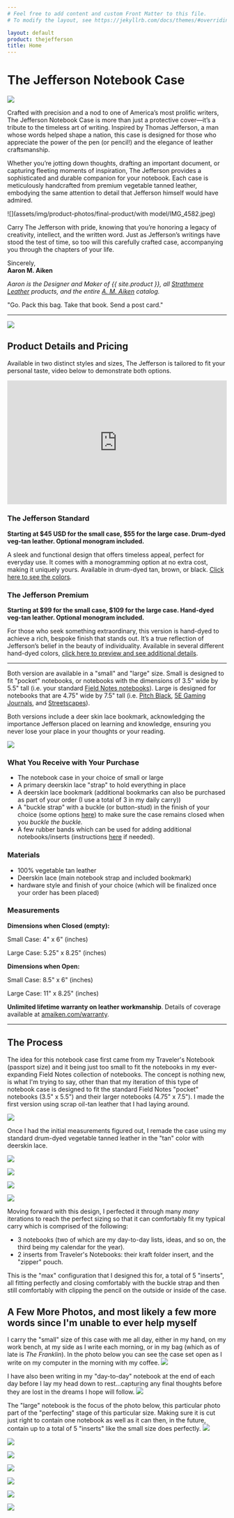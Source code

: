 ```yaml
---
# Feel free to add content and custom Front Matter to this file.
# To modify the layout, see https://jekyllrb.com/docs/themes/#overriding-theme-defaults

layout: default
product: thejefferson
title: Home
---
```


# The Jefferson Notebook Case

![](assets/img/product-photos/final-product/IMG_4640.jpeg)

Crafted with precision and a nod to one of America’s most prolific writers, The Jefferson Notebook Case is more than just a protective cover—it’s a tribute to the timeless art of writing. Inspired by Thomas Jefferson, a man whose words helped shape a nation, this case is designed for those who appreciate the power of the pen (or pencil!) and the elegance of leather craftsmanship.

Whether you’re jotting down thoughts, drafting an important document, or capturing fleeting moments of inspiration, The Jefferson provides a sophisticated and durable companion for your notebook. Each case is meticulously handcrafted from premium vegetable tanned leather, embodying the same attention to detail that Jefferson himself would have admired.

![](assets/img/product-photos/final-product/with model/IMG_4582.jpeg)

Carry The Jefferson with pride, knowing that you’re honoring a legacy of creativity, intellect, and the written word. Just as Jefferson’s writings have stood the test of time, so too will this carefully crafted case, accompanying you through the chapters of your life.

Sincerely,  
**Aaron M. Aiken**

*Aaron is the Designer and Maker of {{ site.product }}, all [Strathmere Leather](https://strathmereleather.com) products, and the entire [A. M. Aiken](https://amaiken.com) catalog.*

"Go. Pack this bag. Take that book. Send a post card."

---
![](assets/img/product-photos/final-product/IMG_4347.jpeg)
## Product Details and Pricing

Available in two distinct styles and sizes, The Jefferson is tailored to fit your personal taste, video below to demonstrate both options.

<div style="position:relative;padding-top:56.25%;"><iframe src="https://iframe.mediadelivery.net/embed/117635/e588042d-5219-493d-8bfd-7850b77c9151?autoplay=false&loop=false&muted=false&preload=true&responsive=true" loading="lazy" style="border:0;position:absolute;top:0;height:100%;width:100%;" allow="accelerometer;gyroscope;autoplay;encrypted-media;picture-in-picture;" allowfullscreen="true"></iframe></div>

### The Jefferson Standard

**Starting at $45 USD for the small case, $55 for the large case. Drum-dyed veg-tan leather. Optional monogram included.**

A sleek and functional design that offers timeless appeal, perfect for everyday use. It comes with a monogramming option at no extra cost, making it uniquely yours. Available in drum-dyed tan, brown, or black. [Click here to see the colors](https://strathmereleather.b-cdn.net/Drum-Dyed%20Leather%20Colors.jpg).

### The Jefferson Premium

**Starting at $99 for the small case, $109 for the large case. Hand-dyed veg-tan leather. Optional monogram included.**

For those who seek something extraordinary, this version is hand-dyed to achieve a rich, bespoke finish that stands out. It’s a true reflection of Jefferson’s belief in the beauty of individuality. Available in several different hand-dyed colors, [click here to preview and see additional details](/premium.html). 

---

Both version are available in a "small" and "large" size. Small is designed to fit "pocket" notebooks, or notebooks with the dimensions of 3.5" wide by 5.5" tall (i.e. your standard [Field Notes notebooks](https://fieldnotesbrand.com/#products)). Large is designed for notebooks that are 4.75" wide by 7.5" tall (i.e. [Pitch Black](https://fieldnotesbrand.com/products/pitch-black-notebook), [5E Gaming Journals](https://fieldnotesbrand.com/products/5e-gaming-journals), and [Streetscapes](https://fieldnotesbrand.com/products/streetscapes)). 

Both versions include a deer skin lace bookmark, acknowledging the importance Jefferson placed on learning and knowledge, ensuring you never lose your place in your thoughts or your reading.

![](assets/img/product-photos/final-product/IMG_4626.jpeg)

### What You Receive with Your Purchase
- The notebook case in your choice of small or large
- A primary deerskin lace "strap" to hold everything in place
- A deerskin lace bookmark (additional bookmarks can also be purchased as part of your order (I use a total of 3 in my daily carry))
- A "buckle strap" with a buckle (or button-stud) in the finish of your choice (some options [here](https://strathmereleather.b-cdn.net/A.%20M.%20Aiken%20Strathmere%20Leather%20-%20Hardware%20Options.jpg)) to make sure the case remains closed when you _buckle the buckle._
- A few rubber bands which can be used for adding additional notebooks/inserts (instructions [here](/instructions.html) if needed).

### Materials
- 100% vegetable tan leather
- Deerskin lace (main notebook strap and included bookmark)
- hardware style and finish of your choice (which will be finalized once your order has been placed)

### Measurements

**Dimensions when Closed (empty):**

Small Case: 4" x 6" (inches)

Large Case: 5.25" x 8.25" (inches)

**Dimensions when Open:**

Small Case: 8.5" x 6" (inches)

Large Case: 11" x 8.25" (inches)

**Unlimited lifetime warranty on leather workmanship**. Details of coverage available at [amaiken.com/warranty](https://amaiken.com/pages/shipping-returns-and-warranty-information).

---

## The Process

The idea for this notebook case first came from my Traveler's Notebook (passport size) and it being just too small to fit the notebooks in my ever-expanding Field Notes collection of notebooks. The concept is nothing new, is what I'm trying to say, other than that my iteration of this type of notebook case is designed to fit the standard Field Notes "pocket" notebooks (3.5" x 5.5") and their larger notebooks (4.75" x 7.5"). I made the first version using scrap oil-tan leather that I had laying around. 

![](assets/img/product-photos/inspiration/IMG_4300.jpeg)

Once I had the initial measurements figured out, I remade the case using my standard drum-dyed vegetable tanned leather in the "tan" color with deerskin lace.

![](assets/img/product-photos/inspiration/IMG_4301.jpeg)

![](assets/img/product-photos/inspiration/IMG_4307.jpeg)

![](assets/img/product-photos/inspiration/IMG_4311.jpeg)

![](assets/img/product-photos/inspiration/IMG_4325.jpeg)

Moving forward with this design, I perfected it through many *many* iterations to reach the perfect sizing so that it can comfortably fit my typical carry which is comprised of the following:
- 3 notebooks (two of which are my day-to-day lists, ideas, and so on, the third being my calendar for the year).
- 2 inserts from Traveler's Notebooks: their kraft folder insert, and the "zipper" pouch.

This is the "max" configuration that I designed this for, a total of 5 "inserts", all fitting perfectly and closing comfortably with the buckle strap and then still comfortably with clipping the pencil on the outside or inside of the case.

## A Few More Photos, and most likely a few more words since I'm unable to ever help myself

I carry the "small" size of this case with me all day, either in my hand, on my work bench, at my side as I write each morning, or in my bag (which as of late is _The Franklin_). In the photo below you can see the case set open as I write on my computer in the morning with my coffee. 
![](assets/img/product-photos/final-product/IMG_4358.jpeg)

I have also been writing in my "day-to-day" notebook at the end of each day before I lay my head down to rest...capturing any final thoughts before they are lost in the dreams I hope will follow.
![](assets/img/product-photos/final-product/IMG_4513.jpeg)

The "large" notebook is the focus of the photo below, this particular photo part of the "perfecting" stage of this particular size. Making sure it is cut just right to contain one notebook as well as it can then, in the future, contain up to a total of 5 "inserts" like the small size does perfectly. 
![](assets/img/product-photos/final-product/IMG_4514.jpeg)

![](assets/img/product-photos/final-product/IMG_4524.jpeg)

![](assets/img/product-photos/final-product/IMG_4529.jpeg)

![](assets/img/product-photos/final-product/button-stud/IMG_4946.jpeg)

![](assets/img/product-photos/final-product/button-stud/IMG_4947.jpeg)

![](assets/img/product-photos/final-product/IMG_4581.jpeg)

![](assets/img/product-photos/final-product/IMG_4638.jpeg)